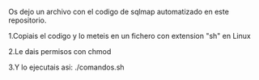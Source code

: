 Os dejo un archivo con el codigo de sqlmap automatizado en este repositorio.

1.Copiais el codigo y lo meteis en un fichero con extension "sh" en Linux

2.Le dais permisos con chmod

3.Y lo ejecutais asi: ./comandos.sh
